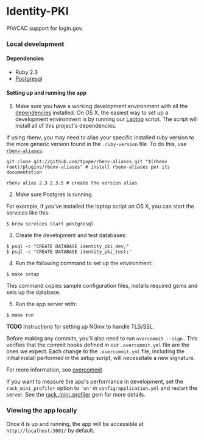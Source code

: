 Identity-PKI
============

PIV/CAC support for login.gov.

### Local development

#### Dependencies

- Ruby 2.3
- [Postgresql](http://www.postgresql.org/download/)

#### Setting up and running the app

1. Make sure you have a working development environment with all the
  [dependencies](#dependencies) installed. On OS X, the easiest way
  to set up a development environment is by running our [Laptop]
  script. The script will install all of this project's dependencies.

  If using rbenv, you may need to alias your specific installed ruby
  version to the more generic version found in the `.ruby-version` file.
  To do this, use [`rbenv-aliases`](https://github.com/tpope/rbenv-aliases):

  ```
  git clone git://github.com/tpope/rbenv-aliases.git "$(rbenv root)/plugins/rbenv-aliases" # install rbenv-aliases per its documentation

  rbenv alias 2.3 2.3.5 # create the version alias
  ```

2. Make sure Postgres is running.

  For example, if you've installed the laptop script on OS X, you can start the services like this:

  ```
  $ brew services start postgresql
  ```

3. Create the development and test databases:

  ```
  $ psql -c "CREATE DATABASE identity_pki_dev;"
  $ psql -c "CREATE DATABASE identity_pki_test;"
  ```

4. Run the following command to set up the environment:

  ```
  $ make setup
  ```

  This command copies sample configuration files, installs required gems
  and sets up the database.

5. Run the app server with:

  ```
  $ make run
  ```

**TODO** Instructions for setting up NGinx to handle TLS/SSL.

Before making any commits, you'll also need to run `overcommit --sign.`
This verifies that the commit hooks defined in our `.overcommit.yml` file are
the ones we expect. Each change to the `.overcommit.yml` file, including the initial install
performed in the setup script, will necessitate a new signature.

For more information, see [overcommit](https://github.com/brigade/overcommit)

If you want to measure the app's performance in development, set the
`rack_mini_profiler` option to `'on'` in `config/application.yml` and
restart the server. See the [rack_mini_profiler] gem for more details.

[Laptop]: https://github.com/18F/laptop
[rack_mini_profiler]: https://github.com/MiniProfiler/rack-mini-profiler

### Viewing the app locally

Once it is up and running, the app will be accessible at
`http://localhost:3001/` by default.
